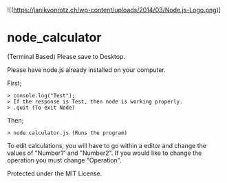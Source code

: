 ![(https://janikvonrotz.ch/wp-content/uploads/2014/03/Node.js-Logo.png)]
# node_calculator
(Terminal Based)
Please save to Desktop.


Please have node.js already installed on your computer.


First;
``` node
> console.log("Test"); 
> If the response is Test, then node is working properly.
> .quit (To exit Node)
```
Then;
```
> node calculator.js (Runs the program)
```


To edit calculations, you will have to go within a editor and change the values of "Number1" and "Number2".
If you would like to change the operation you must change "Operation".




Protected under the MIT License.
